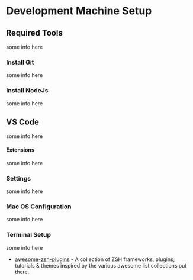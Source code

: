# Development Machine Setup

## Required Tools

some info here

### Install Git

some info here

### Install NodeJs

some info here

## VS Code

some info here

#### Extensions

some info here

### Settings

some info here

### Mac OS Configuration

some info here

### Terminal Setup

some info here

- [awesome-zsh-plugins](https://github.com/unixorn/awesome-zsh-plugins) - A collection of ZSH frameworks, plugins, tutorials & themes inspired by the various awesome list collections out there.
